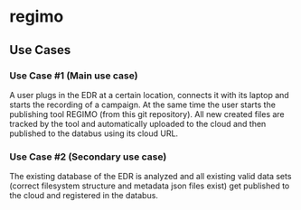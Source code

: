 # regimo
## Use Cases
### Use Case #1 (Main use case)
A user plugs in the EDR at a certain location, connects it with its laptop and starts the recording of a campaign. At the same time the user starts the publishing tool REGIMO (from this git repository). All new created files are tracked by the tool and automatically uploaded to the cloud and then published to the databus using its cloud URL.

### Use Case #2 (Secondary use case)
The existing database of the EDR is analyzed and all existing valid data sets (correct filesystem structure and metadata json files exist) get published to the cloud and registered in the databus.